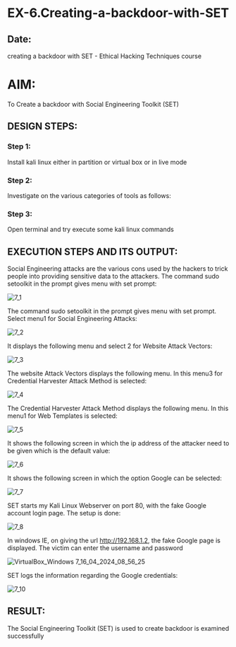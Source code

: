 # EX-6.Creating-a-backdoor-with-SET
## Date:
creating a backdoor with SET - Ethical Hacking Techniques course

# AIM:
To Create a backdoor with Social Engineering Toolkit (SET)

## DESIGN STEPS:

### Step 1:

Install kali linux either in partition or virtual box or in live mode


### Step 2:

Investigate on the various categories of tools as follows:

### Step 3:

Open terminal and try execute some kali linux commands

## EXECUTION STEPS AND ITS OUTPUT:
Social Engineering attacks are the various cons used by the hackers to trick people into providing sensitive data to the attackers. 
The command sudo setoolkit in the prompt gives menu with set prompt:

![7_1](https://github.com/Darkwebnew/creating-a-backdoor-with-SET/assets/143114486/18c27e46-1e16-4908-902a-0ee8cc739910)

The command sudo setoolkit in the prompt gives menu with set prompt. Select menu1 for Social Engineering Attacks:

![7_2](https://github.com/Darkwebnew/creating-a-backdoor-with-SET/assets/143114486/eb2cdb1f-c010-44ea-b6d8-6f3a5459980c)

It displays the following menu and select 2 for Website Attack Vectors:

![7_3](https://github.com/Darkwebnew/creating-a-backdoor-with-SET/assets/143114486/ce13edab-fd6f-4c47-be71-dbc039465ee3)

The website Attack Vectors displays the following menu. In this menu3 for Credential Harvester Attack Method is selected:

![7_4](https://github.com/Darkwebnew/creating-a-backdoor-with-SET/assets/143114486/43d6257f-b8d0-43e3-af6b-ffc06cf5adce)

The Credential Harvester Attack Method displays the following menu. In this menu1 for Web Templates is selected:

![7_5](https://github.com/Darkwebnew/creating-a-backdoor-with-SET/assets/143114486/ddf4a871-76a2-49b6-bb84-ba2f214d28c4)

It shows the following screen in which the ip address of the attacker need to be given which is the default value:

![7_6](https://github.com/Darkwebnew/creating-a-backdoor-with-SET/assets/143114486/0b66f632-673c-41f5-8003-ccc549b6497a)

It shows the following screen in which the option Google can be selected:

![7_7](https://github.com/Darkwebnew/creating-a-backdoor-with-SET/assets/143114486/d28f26e6-d02c-4482-a55d-0cb35cba6107)

SET starts my Kali Linux Webserver on port 80, with the fake Google account login page. The setup is done:

![7_8](https://github.com/Darkwebnew/creating-a-backdoor-with-SET/assets/143114486/f46be16f-e375-4d28-a390-47513f012406)

In windows IE, on giving the url http://192.168.1.2, the fake Google page is displayed. The victim can enter the username and password

![VirtualBox_Windows 7_16_04_2024_08_56_25](https://github.com/Darkwebnew/creating-a-backdoor-with-SET/assets/143114486/ddfca21d-cefc-4324-9b8c-c431c483bdd6)

SET logs the information regarding the Google credentials:

![7_10](https://github.com/Darkwebnew/creating-a-backdoor-with-SET/assets/143114486/032532d3-ebf4-4052-a88d-e165b838bc88)

## RESULT:
The Social Engineering Toolkit (SET) is used to create backdoor is  examined successfully
